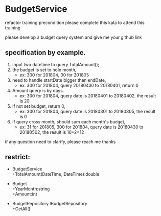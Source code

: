 # BudgetService
refactor training precondition
please complete this kata to attend this training

please develop a budget query system and give me your github link

specification by example.
---
1. input two datetime to query TotalAmount();
2. the budget is set to hole month, 
   - ex: 300 for 201804, 30 for 201805
3. need to handle startDate bigger than endDate,
   - ex: 300 for 201804, query 20180430 to 20180401, return 0
4. Amount query is by days. 
   - ex: 300 for 201804, query date is 20180401 to 20180402, the result is 20
5. if not set budget, return 0, 
   - ex: 300 for 201804, query date is 20180301 to 20180305, the result is 0
6. if query cross month, should sum each month's budget, 
   - ex: 31 for 201805, 300 for 201804, query date is 20180430 to 20180502, the result is 10+2=12

if any question need to clarify, please reach me thanks

restrict:
---
- BudgetService<br>
+TotalAmount(DateTime, DateTime):double

- Budget<br>
+YearMonth:string<br>
+Amount:int

- BudgetRepository:IBudgetRepository<br>
+GetAll()
